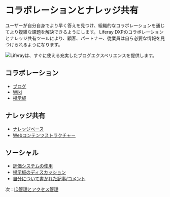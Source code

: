 # コラボレーションとナレッジ共有

ユーザーが自分自身でより早く答えを見つけ、組織的なコラボレーションを通じてより複雑な課題を解決できるようにします。 Liferay DXPのコラボレーションとナレッジ共有ツールにより、顧客、パートナー、従業員は自ら必要な情報を見つけられるようになります。

![Liferayは、すぐに使える充実したブログエクスペリエンスを提供します。](./collaboration-and-knowledge-sharing/images/01.png)

## コラボレーション

* [ブログ](https://learn.liferay.com/w/dxp/content-authoring-and-management/blogs/getting-started-with-blogs)
* [Wiki](https://learn.liferay.com/w/dxp/collaboration-and-social/wiki/getting-started-with-wikis)
* [掲示板](https://learn.liferay.com/w/dxp/collaboration-and-social/message-boards/user-guide/getting-started-with-message-boards)

## ナレッジ共有

* [ナレッジベース](https://learn.liferay.com/w/dxp/collaboration-and-social/knowledge-base/using-the-knowledge-base)
* [Webコンテンツストラクチャー](https://learn.liferay.com/w/dxp/content-authoring-and-management/web-content/web-content-structures/understanding-web-content-structures)

## ソーシャル

* [評価システムの使用](https://learn.liferay.com/w/dxp/collaboration-and-social/social-tools/user-guide/using-the-ratings-system)
* [掲示板のディスカッション](https://learn.liferay.com/w/dxp/site-building/creating-pages/using-content-pages/using-page-comments)
* [自分について書かれた記事/コメント](https://learn.liferay.com/w/dxp/collaboration-and-social/notifications-and-requests/user-guide/mentioning-users)

次：[ID管理とアクセス管理](./identity-management-and-access-control.md)
